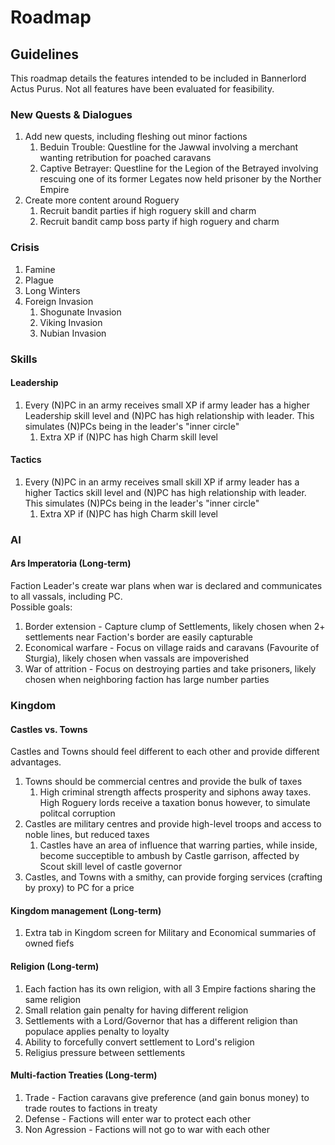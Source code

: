 # Roadmap

## Guidelines
This roadmap details the features intended to be included in Bannerlord Actus Purus. Not all features have been evaluated for feasibility.

### New Quests & Dialogues
1. Add new quests, including fleshing out minor factions
	1. Beduin Trouble: Questline for the Jawwal involving a merchant wanting retribution for poached caravans
	1. Captive Betrayer: Questline for the Legion of the Betrayed involving rescuing one of its former Legates now held prisoner by the Norther Empire
1. Create more content around Roguery
	1. Recruit bandit parties if high roguery skill and charm
	1. Recruit bandit camp boss party if high roguery and charm

### Crisis
1. Famine
1. Plague
1. Long Winters
1. Foreign Invasion
	1. Shogunate Invasion
	1. Viking Invasion
	1. Nubian Invasion

### Skills

#### Leadership
1. Every (N)PC in an army receives small XP if army leader has a higher Leadership skill level and (N)PC has high relationship with leader. This simulates (N)PCs being in the leader's "inner circle"
	1. Extra XP if (N)PC has high Charm skill level

#### Tactics
1. Every (N)PC in an army receives small skill XP if army leader has a higher Tactics skill level and (N)PC has high relationship with leader. This simulates (N)PCs being in the leader's "inner circle"
	1. Extra XP if (N)PC has high Charm skill level

### AI

#### Ars Imperatoria (Long-term)
Faction Leader's create war plans when war is declared and communicates to all vassals, including PC.  
Possible goals:
1. Border extension - Capture clump of Settlements, likely chosen when 2+ settlements near Faction's border are easily capturable
1. Economical warfare - Focus on village raids and caravans (Favourite of Sturgia), likely chosen when vassals are impoverished
1. War of attrition - Focus on destroying parties and take prisoners, likely chosen when neighboring faction has large number parties

### Kingdom

#### Castles vs. Towns
Castles and Towns should feel different to each other and provide different advantages.
1. Towns should be commercial centres and provide the bulk of taxes
	1. High criminal strength affects prosperity and siphons away taxes. High Roguery lords receive a taxation bonus however, to simulate politcal corruption
1. Castles are military centres and provide high-level troops and access to noble lines, but reduced taxes
	1. Castles have an area of influence that warring parties, while inside, become succeptible to ambush by Castle garrison, affected by Scout skill level of castle governor
1. Castles, and Towns with a smithy, can provide forging services (crafting by proxy) to PC for a price

#### Kingdom management (Long-term)
1. Extra tab in Kingdom screen for Military and Economical summaries of owned fiefs

#### Religion (Long-term)
1. Each faction has its own religion, with all 3 Empire factions sharing the same religion
1. Small relation gain penalty for having different religion
1. Settlements with a Lord/Governor that has a different religion than populace applies penalty to loyalty
1. Ability to forcefully convert settlement to Lord's religion
1. Religius pressure between settlements

#### Multi-faction Treaties (Long-term)
1. Trade - Faction caravans give preference (and gain bonus money) to trade routes to factions in treaty
1. Defense - Factions will enter war to protect each other
1. Non Agression - Factions will not go to war with each other
